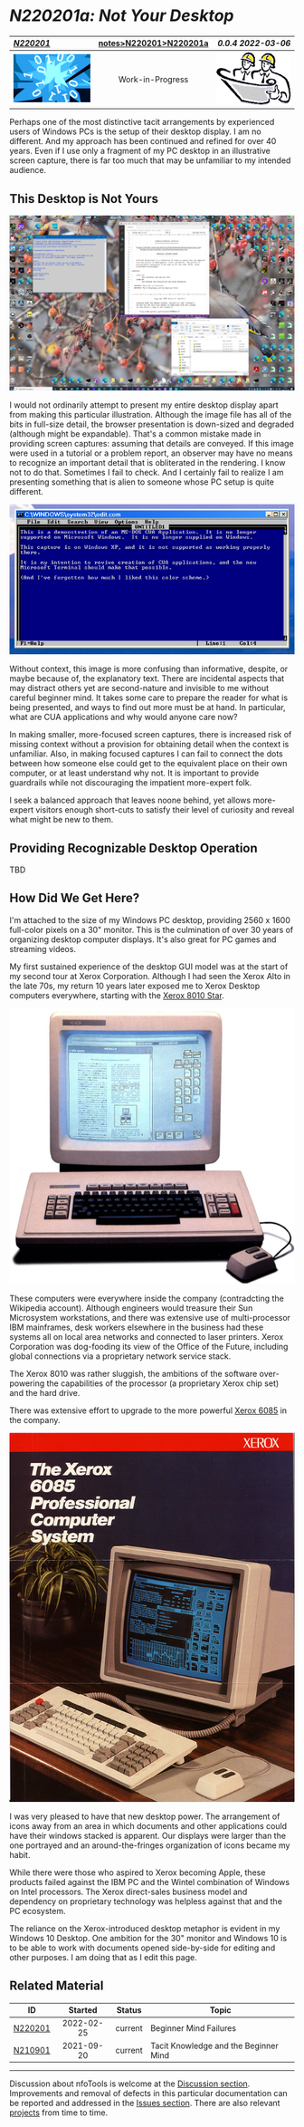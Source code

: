 <!-- index.md 0.0.5                UTF-8                          2022-06-12
     ----1----|----2----|----3----|----4----|----5----|----6----|----7----|--*

                          N220201a: NOT YOUR DESKTOP
     -->

# ***N220201a:** Not Your Desktop*

| ***[N220201](.)*** | [notes](../)[>N220201](.)[>N220201a](N220201a.md) | ***0.0.4 2022-03-06*** |
| :--                |       :-:          | --: |
| ![nfotools](../../images/nfoWorks-2014-06-02-1702-LogoSmall.png) | Work-in-Progress | ![Hard Hat Area](../../images/hardhat-logo.gif) |

Perhaps one of the most distinctive tacit arrangements by experienced users
of Windows PCs is the setup of their desktop display.  I am no different.  And
my approach has been continued and refined for over 40 years.  Even if I use
only a fragment of my PC desktop in an illustrative screen capture, there is
far too much that may be unfamiliar to my intended audience.

## This Desktop is Not Yours

![My Tacit Desktop](Tacit-2021-11-26-1135-TacitDesktop.png)

I would not ordinarily attempt to present my entire desktop display
apart from making this particular illustration.  Although the image file
has all of the bits in full-size detail, the browser presentation
is down-sized and degraded (although might be expandable).  That's a common
mistake made in providing screen captures: assuming that details are conveyed.
If this image were used in a tutorial or a problem report, an observer may
have no means to recognize an important detail that is obliterated in the
rendering.  I know not to do that.  Sometimes I fail to check. And I certainly
fail to realize I am presenting something that is alien to someone whose PC
setup is quite different.

![An unexpected image](edit-2022-03-04-1222-Scritto.png)

Without context, this image is more confusing than informative, despite, or
maybe because of, the explanatory text.  There are incidental aspects that
may distract others yet are second-nature and invisible to me without careful
beginner mind.  It takes some care to prepare the reader for what is being
presented, and ways to find out more must be at hand. In particular, what are
CUA applications and why would anyone care now?

In making smaller, more-focused screen captures, there is increased risk of
missing context without a provision for obtaining detail when the context is
unfamiliar.  Also, in making focused captures I can fail to connect the
dots between how someone else could get to the equivalent place on their own
computer, or at least understand why not.  It is important to provide
guardrails while not discouraging the impatient more-expert folk.

I seek a balanced approach that leaves noone behind, yet allows more-expert
visitors enough short-cuts to satisfy their level of curiosity and reveal what
might be new to them.

## Providing Recognizable Desktop Operation

TBD

## How Did We Get Here?

I'm attached to the size of my Windows PC desktop, providing 2560 x 1600
full-color pixels on a 30" monitor.  This is the culmination of over 30 years
of organizing desktop computer displays.  It's also great for PC games and
streaming videos.

My first sustained experience of the desktop GUI model was at the start of my
second tour at Xerox Corporation.  Although I had seen the Xerox Alto in the
late 70s, my return 10 years later exposed me to Xerox Desktop computers
everywhere, starting with the
[Xerox 8010 Star](https://en.wikipedia.org/wiki/Xerox_Star).

![Xerox 8010 Desktop](F22xy007-2022-02-27-1945-Xerox8010.jpg)

These computers were everywhere inside the company (contradcting the Wikipedia
account).  Although engineers would
treasure their Sun Microsystem workstations, and there was extensive use of
multi-processor IBM mainframes, desk workers elsewhere in the
business had these systems all on local area networks and connected to laser
printers.  Xerox Corporation was dog-fooding its view of the Office of the
Future, including global connections via a proprietary network service stack.

The Xerox 8010 was rather sluggish, the ambitions of the software
over-powering the capabilities of the processor (a proprietary Xerox chip set)
and the hard drive.

There was extensive effort to upgrade to the more powerful
[Xerox 6085](http://toastytech.com/guis/star3.html) in the
company.

![Xerox 6085 Brochure](F22xy006-2022-02-27-1941-Xerox6085Brochure.jpg)

I was very pleased to have that new desktop power.  The arrangement of icons
away from an area in which documents and other applications could have their
windows stacked is apparent.  Our displays were larger than the one portrayed
and an around-the-fringes organization of icons became my habit.

While there were those who aspired to Xerox becoming Apple, these products
failed against the IBM PC and the Wintel combination of Windows on Intel
processors.  The Xerox direct-sales business model and dependency on
proprietary technology was helpless against that and the PC ecosystem.

The reliance on the Xerox-introduced desktop metaphor is evident in my Windows
10 Desktop.  One ambition for the 30"
monitor and Windows 10 is to be able to work with documents opened
side-by-side for editing
and other purposes.  I am doing that as I edit this page.

## Related Material

| **ID** | **Started** | **Status** | **Topic** |
|   :-:   |   :-:   |  :-:   |  ---  |
| [N220201](.) | 2022-02-25 | current | Beginner Mind Failures |
| [N210901](../) | 2021-09-20 | current | Tacit Knowledge and the Beginner Mind |

----

Discussion about nfoTools is welcome at the
[Discussion section](https://github.com/orcmid/nfoTools/discussions).
Improvements and removal of defects in this particular documentation can be
reported and addressed in the
[Issues section](https://github.com/orcmid/nfoTools/issues).  There are also
relevant [projects](https://github.com/orcmid/nfoTools/projects) from time to
time.

<!-- ----1----|----2----|----3----|----4----|----5----|----6----|----7----|--*

     0.0.5 2022-06-12T23:19Z Small touch-up while fixing a typo
     0.0.4 2022-03-06T16:32Z Additional links
     0.0.3 2022-03-05T18:02Z More smoothing and context
     0.0.2 2022-03-04T21:47Z More smoothing, the edit CUA no-context example
     0.0.1 2022-03-01T18:05Z Smooth and add Xerox 8010/6085 coverage
     0.0.0 2022-02-28T18:17Z Clone and adapt N220201 index.md

               *** end of docs/notes/N220201/N220201a.md ***
     -->
